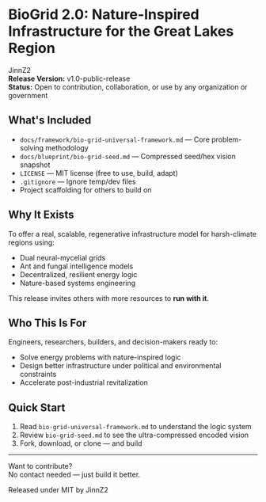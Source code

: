 #  BioGrid 2.0: Nature-Inspired Infrastructure for the Great Lakes Region

JinnZ2  
**Release Version:** v1.0-public-release  
**Status:** Open to contribution, collaboration, or use by any organization or government

##  What's Included

- `docs/framework/bio-grid-universal-framework.md` — Core problem-solving methodology
- `docs/blueprint/bio-grid-seed.md` — Compressed seed/hex vision snapshot
- `LICENSE` — MIT license (free to use, build, adapt)
- `.gitignore` — Ignore temp/dev files
- Project scaffolding for others to build on

##  Why It Exists

To offer a real, scalable, regenerative infrastructure model for harsh-climate regions using:
- Dual neural-mycelial grids
- Ant and fungal intelligence models
- Decentralized, resilient energy logic
- Nature-based systems engineering

This release invites others with more resources to **run with it**.

##  Who This Is For

Engineers, researchers, builders, and decision-makers ready to:
- Solve energy problems with nature-inspired logic
- Design better infrastructure under political and environmental constraints
- Accelerate post-industrial revitalization

##  Quick Start

1. Read `bio-grid-universal-framework.md` to understand the logic system
2. Review `bio-grid-seed.md` to see the ultra-compressed encoded vision
3. Fork, download, or clone — and build

---

 Want to contribute?  
No contact needed — just build it better.

 Released under MIT by JinnZ2
